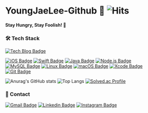 # YoungJaeLee-Github 🍎  ![Hits](https://hits.seeyoufarm.com/api/count/incr/badge.svg?url=https%3A%2F%2Fgithub.com%2FYoungJaeLee-github&count_bg=%23E3CC35&title_bg=%23DF5B5B&icon=&icon_color=%23E7E7E7&title=hits&edge_flat=false)
#### Stay Hungry, Stay Foolish! 📒

### 🛠 Tech Stack 
[![Tech Blog Badge](https://img.shields.io/badge/-Tech%20Blog-yellow?style=flat-square&logo=Blogger&logoColor=white)](https://youngjaelee.tistory.com/)

[![iOS Badge](https://img.shields.io/badge/-iOS%20App%20Programming-black?style=flat-square&logo=apple&logoColor=white)](https://developer.apple.com/kr/) [![Swift Badge](https://img.shields.io/badge/-Swift-%23FA7343?style=flat-square&logo=Swift&logoColor=white)](https://swift.org/getting-started/) [![Java Badge](https://img.shields.io/badge/-Java-%23007396?style=flat-square&logo=Java&logoColor=white)](https://devdocs.programmers.co.kr/references/java/docs/api/index.html?overview-summary.html) [![Node.js Badge](https://img.shields.io/badge/-Node.js-%23339933?style=flat-square&logo=Node.js&logoColor=white)](https://nodejs.org/ko/docs/) [![MySQL Badge](https://img.shields.io/badge/-MySQL-%234479A1?style=flat-square&logo=MySQL&logoColor=white)](https://dev.mysql.com/doc/) [![Linux Badge](https://img.shields.io/badge/-Linux-yellow?style=flat-square&logo=Linux&logoColor=white)](https://help.ubuntu.com/) [![macOS Badge](https://img.shields.io/badge/-macOS-%23000000?style=flat-square&logo=apple&logoColor=white)](https://developer.apple.com/macos/) [![Xcode Badge](https://img.shields.io/badge/-Xcode-black?style=flat-square&logo=Xcode&logoColor=#147EFB)](https://developer.apple.com/kr/xcode/) [![Git Badge](https://img.shields.io/badge/-Git-%23F05032?style=flat-square&logo=Git&logoColor=white)](https://git-scm.com/doc) 

![Anurag's GitHub stats](https://github-readme-stats.vercel.app/api?username=YoungJaeLee-github&show_icons=true&theme=onedark) ![Top Langs](https://github-readme-stats.vercel.app/api/top-langs/?username=YoungJaeLee-github&layout=compact)
[![Solved.ac Profile](http://mazassumnida.wtf/api/v2/generate_badge?boj=dudwo8075)](https://solved.ac/dudwo8075/)

### 📱 Contact 
[![Gmail Badge](https://img.shields.io/badge/Gmail-d14836?style=flat-square&logo=Gmail&logoColor=white&link=mailto:dudwo8528@gmail.com)](mailto:dudwo8528@gmail.com) [![Linkedin Badge](https://img.shields.io/badge/-LinkedIn-blue?style=flat-square&logo=Linkedin&logoColor=white&link=https://www.linkedin.com/in/youngjaelee1026/)](https://www.linkedin.com/in/youngjaelee1026/) [![Instagram Badge](https://img.shields.io/badge/-Instagram-%23E4405F?style=flat-square&logo=Instagram&logoColor=white)](https://www.instagram.com/oct.1026/)

